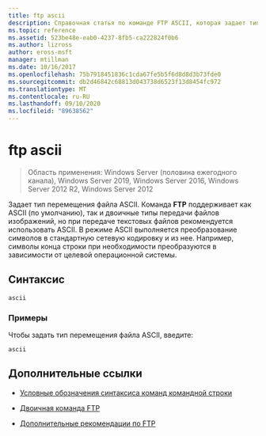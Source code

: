 ```yaml
---
title: ftp ascii
description: Справочная статья по команде FTP ASCII, которая задает тип перемещения файла ASCII.
ms.topic: reference
ms.assetid: 523be48e-eab0-4237-8fb5-ca222824f0b6
ms.author: lizross
author: eross-msft
manager: mtillman
ms.date: 10/16/2017
ms.openlocfilehash: 75b7918451836c1cda67fe5b5f6d8d8d3b73fde0
ms.sourcegitcommit: db2d46842c68813d043738d6523f13d8454fc972
ms.translationtype: MT
ms.contentlocale: ru-RU
ms.lasthandoff: 09/10/2020
ms.locfileid: "89638562"
---
```

# <a name="ftp-ascii"></a>ftp ascii

> Область применения: Windows Server (половина ежегодного канала), Windows Server 2019, Windows Server 2016, Windows Server 2012 R2, Windows Server 2012

Задает тип перемещения файла ASCII. Команда **FTP** поддерживает как ASCII (по умолчанию), так и двоичные типы передачи файлов изображений, но при передаче текстовых файлов рекомендуется использовать ASCII. В режиме ASCII выполняется преобразование символов в стандартную сетевую кодировку и из нее. Например, символы конца строки при необходимости преобразуются в зависимости от целевой операционной системы.

## <a name="syntax"></a>Синтаксис

```
ascii
```

### <a name="examples"></a>Примеры

Чтобы задать тип перемещения файла ASCII, введите:

```
ascii
```

## <a name="additional-references"></a>Дополнительные ссылки

- [Условные обозначения синтаксиса команд командной строки](command-line-syntax-key.md)

- [Двоичная команда FTP](ftp-binary.md)

- [Дополнительные рекомендации по FTP](/previous-versions/orphan-topics/ws.10/cc756013(v=ws.10))
